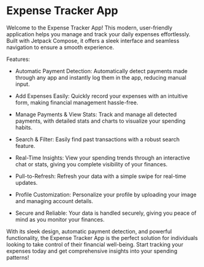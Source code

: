 <h1>Expense Tracker App</h1>

Welcome to the Expense Tracker App! This modern, user-friendly application helps you manage and track your daily expenses effortlessly.
Built with Jetpack Compose, it offers a sleek interface and seamless navigation to ensure a smooth experience.

Features:



* Automatic Payment Detection: Automatically detect payments made through any app and instantly log them in the app, reducing manual input.

* Add Expenses Easily: Quickly record your expenses with an intuitive form, making financial management hassle-free.

* Manage Payments & View Stats: Track and manage all detected payments, with detailed stats and charts to visualize your spending habits.

* Search & Filter: Easily find past transactions with a robust search feature.

* Real-Time Insights: View your spending trends through an interactive chat or stats, giving you complete visibility of your finances.

* Pull-to-Refresh: Refresh your data with a simple swipe for real-time updates.

* Profile Customization: Personalize your profile by uploading your image and managing account details.

* Secure and Reliable: Your data is handled securely, giving you peace of mind as you monitor your finances.

With its sleek design, automatic payment detection, and powerful functionality, the Expense Tracker App is the perfect solution
for individuals looking to take control of their financial well-being. Start tracking your expenses today and get comprehensive
insights into your spending patterns!




